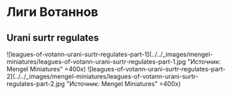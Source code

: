# Лиги Вотаннов

## Urani surtr regulates

![leagues-of-votann-urani-surtr-regulates-part-1](../../_images/mengel-miniatures/leagues-of-votann-urani-surtr-regulates-part-1.jpg "Источник: Mengel Miniatures" =400x)
![leagues-of-votann-urani-surtr-regulates-part-2](../../_images/mengel-miniatures/leagues-of-votann-urani-surtr-regulates-part-2.jpg "Источник: Mengel Miniatures" =400x)
